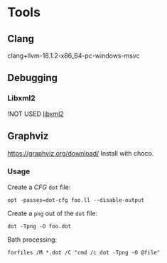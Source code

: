 # Tools

## Clang

clang+llvm-18.1.2-x86_64-pc-windows-msvc

## Debugging

### Libxml2

!NOT USED
[libxml2](https://gitlab.gnome.org/GNOME/libxml2)

## Graphviz

<https://graphviz.org/download/>
Install with choco.

### Usage

Create a *CFG* `dot` file:

```shell
opt -passes=dot-cfg foo.ll --disable-output
```

Create a `png` out of the `dot` file:

```shell
dot -Tpng -O foo.dot
```

Bath processing:

```shell
forfiles /M *.dot /C "cmd /c dot -Tpng -O @file"
```
